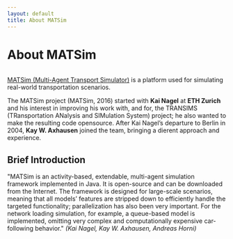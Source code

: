 ```yaml
---
layout: default
title: About MATSim
---
```


<div class="post">
	<h1 class="pageTitle">About MATSim</h1>
	<img src="{{ '/assets/img/touring.jpg' | prepend: site.baseurl }}" alt="">
	<p class="intro"><a href="https://www.matsim.org/">MATSim (Multi-Agent Transport Simulator)</a> is a platform used for simulating real-world transportation scenarios.</p>
	<p>The MATSim project (MATSim, 2016) started with <b>Kai Nagel</b> at <b>ETH Zurich</b> and his interest in improving his work with, and for, the TRANSIMS (TRansportation ANalysis and SIMulation System) project; he also wanted to make the resulting code opensource. After Kai Nagel’s departure to Berlin in 2004, <b>Kay W. Axhausen</b> joined the team, bringing a dierent approach and experience.</p>
	<h2>Brief Introduction</h2>
	<p>"MATSim is an activity-based, extendable, multi-agent simulation framework implemented in Java. It is open-source and can be downloaded from the Internet. The framework is designed for large-scale scenarios, meaning that all models’ features are stripped down to efficiently handle the targeted functionality; parallelization has also been very important. For the network loading simulation, for example, a queue-based model is implemented, omitting very complex and computationally expensive car-following behavior."<i> (Kai Nagel, Kay W. Axhausen, Andreas Horni)</i></p>
<!--	<ul>
		<li>Built with SASS + GULP + BROWSERSYNC + AUTOPREFIXER</li>
  		<li>SVG Social Icons from <a href="http://customizr.net/icons/">Customizr</a></li>
  		<li><a href="http://responsive-nav.com/">Responsive Nav Menu</a></li>
  		<li><a href="https://github.com/snaptortoise/jekyll-rss-feeds">XML Feed for RSS Readers</a></li>
  		<li>Contact Form via <a href="http://formspree.io/">Formspree</a></li>
      <li>5 Post Loop with excerpt on Home Page</li>
  		<li>Previous / Next Post Navigation</li>
      <li>Estimated Reading Time for posts</li>
  		<li><a href="https://github.com/adobe-webplatform/dropcap.js">Drop Cap</a> on posts</li>
  		<li><a href="http://typecast.com/blog/a-more-modern-scale-for-web-typography">A Better Type Scale</a></li>
  	</ul>-->
</div>
